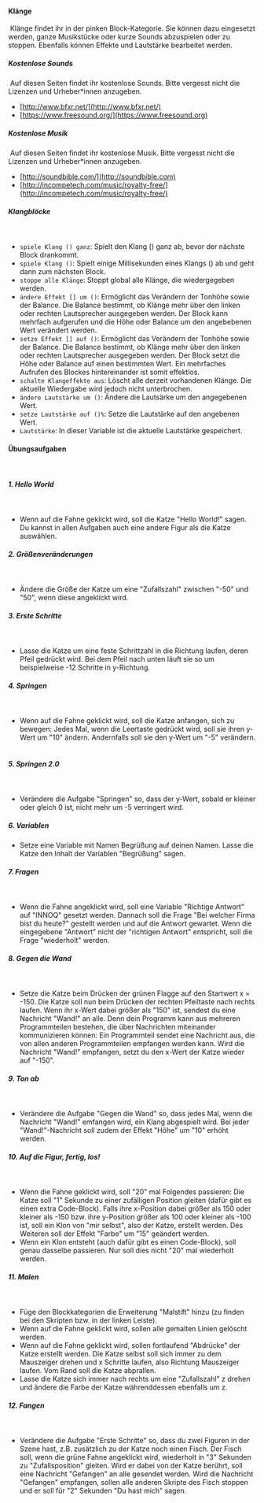 
#### Klänge
​
Klänge findet ihr in der pinken Block-Kategorie. Sie können dazu eingesetzt werden, ganze Musikstücke oder kurze Sounds abzuspielen oder zu stoppen. Ebenfalls können Effekte und Lautstärke bearbeitet werden.
​
##### Kostenlose Sounds
​
Auf diesen Seiten findet ihr kostenlose Sounds. Bitte vergesst nicht die Lizenzen und Urheber*innen anzugeben.
​
*   [http://www.bfxr.net/](http://www.bfxr.net/)
*   [https://www.freesound.org/](https://www.freesound.org)
​
##### Kostenlose Musik
​
Auf diesen Seiten findet ihr kostenlose Musik. Bitte vergesst nicht die Lizenzen und Urheber*innen anzugeben.
​
*   [http://soundbible.com/](http://soundbible.com)
*   [http://incompetech.com/music/royalty-free/](http://incompetech.com/music/royalty-free/)
​
##### Klangblöcke
​
*   `spiele Klang () ganz`: Spielt den Klang () ganz ab, bevor der nächste Block drankommt.
*   `spiele Klang ()`: Spielt einige Millisekunden eines Klangs () ab und geht dann zum nächsten Block.
*   `stoppe alle Klänge`: Stoppt global alle Klänge, die wiedergegeben werden.
*   `ändere Effekt [] um ()`: Ermöglicht das Verändern der Tonhöhe sowie der Balance. Die Balance bestimmt, ob Klänge mehr über den linken oder rechten Lautsprecher ausgegeben werden. Der Block kann mehrfach aufgerufen und die Höhe oder Balance um den angebebenen Wert verändert werden.
*   `setze Effekt [] auf ()`: Ermöglicht das Verändern der Tonhöhe sowie der Balance. Die Balance bestimmt, ob Klänge mehr über den linken oder rechten Lautsprecher ausgegeben werden. Der Block setzt die Höhe oder Balance auf einen bestimmten Wert. Ein mehrfaches Aufrufen des Blockes hintereinander ist somit effektlos.
*   `schalte Klangeffekte aus`: Löscht alle derzeit vorhandenen Klänge. Die aktuelle Wiedergabe wird jedoch nicht unterbrochen.
*   `ändere Lautstärke um ()`: Ändere die Lautsärke um den angegebenen Wert.
*   `setze Lautstärke auf ()%`: Setze die Lautstärke auf den angebenen Wert.
*   `Lautstärke`: In dieser Variable ist die aktuelle Lautstärke gespeichert.
​
#### Übungsaufgaben
​
##### 1\. Hello World
​
*   Wenn auf die Fahne geklickt wird, soll die Katze "Hello World!" sagen. Du kannst in allen Aufgaben auch eine andere Figur als die Katze auswählen.
​
##### 2\. Größenveränderungen
​
*   Ändere die Größe der Katze um eine "Zufallszahl" zwischen "-50" und "50", wenn diese angeklickt wird.
​
##### 3\. Erste Schritte
​
*   Lasse die Katze um eine feste Schrittzahl in die Richtung laufen, deren Pfeil gedrückt wird. Bei dem Pfeil nach unten läuft sie so um beispielweise -12 Schritte in y-Richtung.
​
##### 4\. Springen
​
*   Wenn auf die Fahne geklickt wird, soll die Katze anfangen, sich zu bewegen: Jedes Mal, wenn die Leertaste gedrückt wird, soll sie ihren y-Wert um "10" ändern. Andernfalls soll sie den y-Wert um "-5" verändern.
​
##### 5\. Springen 2.0
​
*   Verändere die Aufgabe "Springen" so, dass der y-Wert, sobald er kleiner oder gleich 0 ist, nicht mehr um -5 verringert wird.
​
##### 6\. Variablen
*   Setze eine Variable mit Namen Begrüßung auf deinen Namen. Lasse die Katze den Inhalt der Variablen "Begrüßung" sagen.
​
##### 7\. Fragen
​
*   Wenn die Fahne angeklickt wird, soll eine Variable "Richtige Antwort" auf "INNOQ" gesetzt werden. Dannach soll die Frage "Bei welcher Firma bist du heute?" gestellt werden und auf die Antwort gewartet. Wenn die eingegebene "Antwort" nicht der "richtigen Antwort" entspricht, soll die Frage "wiederholt" werden.
​
##### 8\. Gegen die Wand
​
*   Setze die Katze beim Drücken der grünen Flagge auf den Startwert x = -150. Die Katze soll nun beim Drücken der rechten Pfeiltaste nach rechts laufen. Wenn ihr x-Wert dabei größer als "150" ist, sendest du eine Nachricht "Wand!" an alle. Denn dein Programm kann aus mehreren Programmteilen bestehen, die über Nachrichten miteinander kommunizieren können: Ein Programmteil sendet eine Nachricht aus, die von allen anderen Programmteilen empfangen werden kann. Wird die Nachricht "Wand!" empfangen, setzt du den x-Wert der Katze wieder auf "-150".
​
##### 9\. Ton ab
​
*   Verändere die Aufgabe "Gegen die Wand" so, dass jedes Mal, wenn die Nachricht "Wand!" emfangen wird, ein Klang abgespielt wird. Bei jeder "Wand!"-Nachricht soll zudem der Effekt "Höhe" um "10" erhöht werden.
​
##### 10\. Auf die Figur, fertig, los!
​
*   Wenn die Fahne geklickt wird, soll "20" mal Folgendes passieren: Die Katze soll "1" Sekunde zu einer zufälligen Position gleiten (dafür gibt es einen extra Code-Block). Falls ihre x-Position dabei größer als 150 oder kleiner als -150 bzw. ihre y-Position größer als 100 oder kleiner als -100 ist, soll ein Klon von "mir selbst", also der Katze, erstellt werden. Des Weiteren soll der Effekt "Farbe" um "15" geändert werden.
*   Wenn ein Klon entsteht (auch dafür gibt es einen Code-Block), soll genau dasselbe passieren. Nur soll dies nicht "20" mal wiederholt werden.
​
##### 11\. Malen
​
*   Füge den Blockkategorien die Erweiterung "Malstift" hinzu (zu finden bei den Skripten bzw. in der linken Leiste).
*   Wenn auf die Fahne geklickt wird, sollen alle gemalten Linien gelöscht werden.
*   Wenn auf die Fahne geklickt wird, sollen fortlaufend "Abdrücke" der Katze erstellt werden. Die Katze selbst soll sich immer zu dem Mauszeiger drehen und x Schritte laufen, also Richtung Mauszeiger laufen. Vom Rand soll die Katze abprallen.
*   Lasse die Katze sich immer nach rechts um eine "Zufallszahl" z drehen und ändere die Farbe der Katze währenddessen ebenfalls um z.
​
##### 12\. Fangen
​
*   Verändere die Aufgabe "Erste Schritte" so, dass du zwei Figuren in der Szene hast, z.B. zusätzlich zu der Katze noch einen Fisch. Der Fisch soll, wenn die grüne Fahne angeklickt wird, wiederholt in "3" Sekunden zu "Zufallsposition" gleiten. Wird er dabei von der Katze berührt, soll eine Nachricht "Gefangen" an alle gesendet werden. Wird die Nachricht "Gefangen" empfangen, sollen alle anderen Skripte des Fisch stoppen und er soll für "2" Sekunden "Du hast mich" sagen.